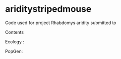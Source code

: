 # ariditystripedmouse
Code used for project Rhabdomys aridity submitted to

Contents

Ecology : 


PopGen:
